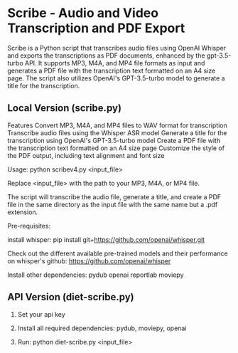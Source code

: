 # Scribe - Audio and Video Transcription and PDF Export

Scribe is a Python script that transcribes audio files using OpenAI Whisper and exports the transcriptions as PDF documents, enhanced by the gpt-3.5-turbo API. It supports MP3, M4A, and MP4 file formats as input and generates a PDF file with the transcription text formatted on an A4 size page. The script also utilizes OpenAI's GPT-3.5-turbo model to generate a title for the transcription.

## Local Version (scribe.py)

Features
Convert MP3, M4A, and MP4 files to WAV format for transcription
Transcribe audio files using the Whisper ASR model
Generate a title for the transcription using OpenAI's GPT-3.5-turbo model
Create a PDF file with the transcription text formatted on an A4 size page
Customize the style of the PDF output, including text alignment and font size

Usage: python scribev4.py <input_file>

Replace <input_file> with the path to your MP3, M4A, or MP4 file.

The script will transcribe the audio file, generate a title, and create a PDF file in the same directory as the input file with the same name but a .pdf extension.

Pre-requisites:

install whisper: pip install git+https://github.com/openai/whisper.git

Check out the different available pre-trained models and their performance on whisper's github: https://github.com/openai/whisper

Install  other dependencies:
pydub
openai
reportlab
moviepy

## API Version (diet-scribe.py)

1. Set your api key

2. Install all required dependencies: pydub, moviepy, openai

3. Run: python diet-scribe.py <input_file>


